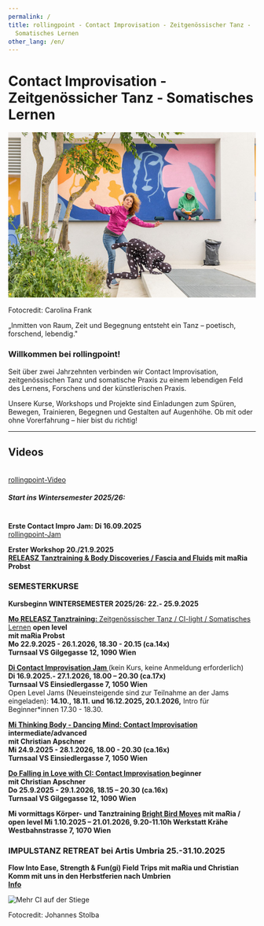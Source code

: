 ```yaml
---
permalink: /
title: rollingpoint - Contact Improvisation - Zeitgenössischer Tanz -
  Somatisches Lernen
other_lang: /en/
---
```

# Contact Improvisation - Zeitgenössicher Tanz - Somatisches Lernen

![Christian, maRia und Maria tanzen und lesen auf einer Stiege](/assets/uploads/rollingpoint2-c-carolina-frank_web-3616-kopie.jpeg "Contact Improvisation")

Fotocredit: Carolina Frank

<!--StartFragment-->

„Inmitten von Raum, Zeit und Begegnung entsteht ein Tanz – poetisch, forschend, lebendig."

<!--EndFragment-->

### Willkommen bei rollingpoint!

Seit über zwei Jahrzehnten verbinden wir Contact Improvisation, zeitgenössischen Tanz und somatische Praxis zu einem lebendigen Feld des Lernens, Forschens und der künstlerischen Praxis.

Unsere Kurse, Workshops und Projekte sind Einladungen zum Spüren, Bewegen, Trainieren, Begegnen und Gestalten auf Augenhöhe. 
Ob mit oder ohne Vorerfahrung – hier bist du richtig!

- - -

<!--EndFragment-->

## Videos

<div class="imglink"><a target="_blank" href="https://www.youtube.com/embed/kp3DqzN1Ldo"><img src="/assets/uploads/video_vorschau_rollingpoint.png" alt="" /><div>rollingpoint-Video</div></a></div>

##### **Start ins Wintersemester 2025/26:**

\
**Erste Contact Impro Jam: Di 16.09.2025**\
[rollingpoint-Jam](https://rollingpoint.at/jams)

**Erster Workshop 20./21.9.2025**\
**[RELEASZ Tanztraining & Body Discoveries / Fascia and Fluids](https://rollingpoint.at/ws2025-26#faszien) mit maRia Probst**

### **SEMESTERKURSE**

**Kursbeginn WINTERSEMESTER 2025/26: 22.- 25.9.2025**

**[Mo RELEASZ Tanztraining: ](/releasze)**[Zeitgenössischer Tanz / CI-light / Somatisches Lernen](/releasze) **open level**\
**mit maRia Probst**\
**Mo 22.9.2025 - 26.1.2026, 18.30 - 20.15 (ca.14x)**\
**Turnsaal VS Gilgegasse 12, 1090 Wien**

**[Di Contact Improvisation Jam ](/jams)**(kein Kurs, keine Anmeldung erforderlich)\
**Di 16.9.2025.- 27.1.2026, 18.00 – 20.30 (ca.17x)**\
**Turnsaal VS Einsiedlergasse 7, 1050 Wien**\
Open Level Jams (Neueinsteigende sind zur Teilnahme an der Jams eingeladen): **14.10., 18.11. und 16.12.2025, 20.1.2026,** Intro für Beginner*innen 17.30 - 18.30.

**[Mi Thinking Body - Dancing Mind: Contact Improvisation ](/contactadv) intermediate/advanced**\
**mit Christian Apschner**\
**Mi 24.9.2025 - 28.1.2026, 18.00 - 20.30 (ca.16x)**\
**Turnsaal VS Einsiedlergasse 7, 1050 Wien**

**[Do Falling in Love with CI: Contact Improvisation ](/contactbeg)beginner**\
**mit Christian Apschner**\
**Do 25.9.2025 - 29.1.2026, 18.15 – 20.30 (ca.16x)**\
**Turnsaal VS Gilgegasse 12, 1090 Wien**

**Mi vormittags Körper- und Tanztraining
[Bright Bird Moves](/Vormittagskurs) mit maRia / open level
Mi 1.10.2025 – 21.01.2026, 9.20-11.10h Werkstatt Krähe Westbahnstrasse 7, 1070 Wien**

### **IMPULSTANZ RETREAT bei Artis Umbria 25.-31.10.2025**

**Flow Into Ease, Strength & Fun(gi) Field Trips mit maRia und Christian**\
**Komm mit uns in den Herbstferien nach Umbrien**\
**[Info](https://www.artisumbria.com/offer/flow)**

![Mehr CI auf der Stiege](/assets/uploads/dsc_1941a.jpg "Mehr CI auf der Stiege")

Fotocredit: Johannes Stolba